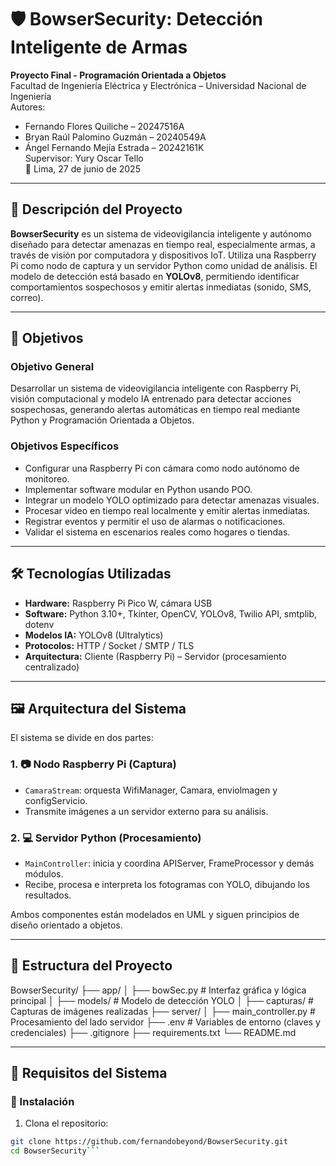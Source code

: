 # 🛡 BowserSecurity: Detección Inteligente de Armas

**Proyecto Final - Programación Orientada a Objetos**  
Facultad de Ingeniería Eléctrica y Electrónica – Universidad Nacional de Ingeniería  
Autores:  
- Fernando Flores Quiliche – 20247516A  
- Bryan Raúl Palomino Guzmán – 20240549A  
- Ángel Fernando Mejía Estrada – 20242161K  
Supervisor: Yury Oscar Tello  
📅 Lima, 27 de junio de 2025  

---

## 📌 Descripción del Proyecto

**BowserSecurity** es un sistema de videovigilancia inteligente y autónomo diseñado para detectar amenazas en tiempo real, especialmente armas, a través de visión por computadora y dispositivos IoT. Utiliza una Raspberry Pi como nodo de captura y un servidor Python como unidad de análisis. El modelo de detección está basado en **YOLOv8**, permitiendo identificar comportamientos sospechosos y emitir alertas inmediatas (sonido, SMS, correo).

---

## 🎯 Objetivos

### Objetivo General
Desarrollar un sistema de videovigilancia inteligente con Raspberry Pi, visión computacional y modelo IA entrenado para detectar acciones sospechosas, generando alertas automáticas en tiempo real mediante Python y Programación Orientada a Objetos.

### Objetivos Específicos
- Configurar una Raspberry Pi con cámara como nodo autónomo de monitoreo.
- Implementar software modular en Python usando POO.
- Integrar un modelo YOLO optimizado para detectar amenazas visuales.
- Procesar video en tiempo real localmente y emitir alertas inmediatas.
- Registrar eventos y permitir el uso de alarmas o notificaciones.
- Validar el sistema en escenarios reales como hogares o tiendas.

---

## 🛠️ Tecnologías Utilizadas

- **Hardware:** Raspberry Pi Pico W, cámara USB
- **Software:** Python 3.10+, Tkinter, OpenCV, YOLOv8, Twilio API, smtplib, dotenv
- **Modelos IA:** YOLOv8 (Ultralytics)
- **Protocolos:** HTTP / Socket / SMTP / TLS
- **Arquitectura:** Cliente (Raspberry Pi) – Servidor (procesamiento centralizado)

---

## 🖼️ Arquitectura del Sistema

El sistema se divide en dos partes:

### 1. 📷 Nodo Raspberry Pi (Captura)
- `CamaraStream`: orquesta WifiManager, Camara, enviolmagen y configServicio.
- Transmite imágenes a un servidor externo para su análisis.

### 2. 💻 Servidor Python (Procesamiento)
- `MainController`: inicia y coordina APIServer, FrameProcessor y demás módulos.
- Recibe, procesa e interpreta los fotogramas con YOLO, dibujando los resultados.

Ambos componentes están modelados en UML y siguen principios de diseño orientado a objetos.

---

## 📂 Estructura del Proyecto

BowserSecurity/
├── app/
│   ├── bowSec.py            # Interfaz gráfica y lógica principal
│   ├── models/              # Modelo de detección YOLO
│   ├── capturas/            # Capturas de imágenes realizadas
├── server/
│   ├── main_controller.py   # Procesamiento del lado servidor
├── .env                     # Variables de entorno (claves y credenciales)
├── .gitignore
├── requirements.txt
└── README.md

---

## 🧪 Requisitos del Sistema

### 🔧 Instalación

1. Clona el repositorio:
```bash
git clone https://github.com/fernandobeyond/BowserSecurity.git
cd BowserSecurity```
